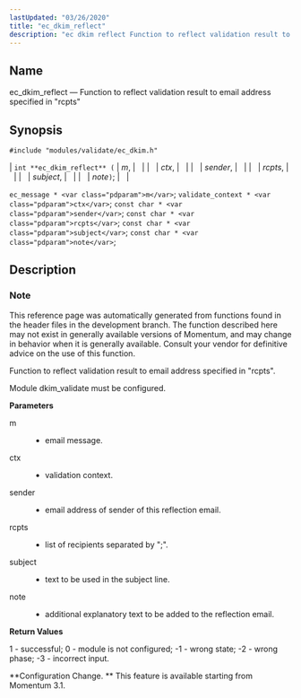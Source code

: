 ```yaml
---
lastUpdated: "03/26/2020"
title: "ec_dkim_reflect"
description: "ec dkim reflect Function to reflect validation result to email address specified in rcpts int ec dkim reflect m ctx sender rcpts subject note ec message m validate context ctx const char sender const char rcpts const char subject const char note This reference page was automatically generated from functions..."
---
```


<a name="apis.ec_dkim_reflect"></a> 
## Name

ec_dkim_reflect — Function to reflect validation result to email address specified in "rcpts"

## Synopsis

`#include "modules/validate/ec_dkim.h"`

| `int **ec_dkim_reflect** (` | <var class="pdparam">m</var>, |   |
|   | <var class="pdparam">ctx</var>, |   |
|   | <var class="pdparam">sender</var>, |   |
|   | <var class="pdparam">rcpts</var>, |   |
|   | <var class="pdparam">subject</var>, |   |
|   | <var class="pdparam">note</var>`)`; |   |

`ec_message * <var class="pdparam">m</var>`;
`validate_context * <var class="pdparam">ctx</var>`;
`const char * <var class="pdparam">sender</var>`;
`const char * <var class="pdparam">rcpts</var>`;
`const char * <var class="pdparam">subject</var>`;
`const char * <var class="pdparam">note</var>`;<a name="idp50269392"></a> 
## Description

### Note

This reference page was automatically generated from functions found in the header files in the development branch. The function described here may not exist in generally available versions of Momentum, and may change in behavior when it is generally available. Consult your vendor for definitive advice on the use of this function.

Function to reflect validation result to email address specified in "rcpts".

Module dkim_validate must be configured.

**<a name="idp50272784"></a> Parameters**

<dl class="variablelist">

<dt>m</dt>

<dd>

- email message.

</dd>

<dt>ctx</dt>

<dd>

- validation context.

</dd>

<dt>sender</dt>

<dd>

- email address of sender of this reflection email.

</dd>

<dt>rcpts</dt>

<dd>

- list of recipients separated by ";".

</dd>

<dt>subject</dt>

<dd>

- text to be used in the subject line.

</dd>

<dt>note</dt>

<dd>

- additional explanatory text to be added to the reflection email.

</dd>

</dl>

**<a name="idp50285088"></a> Return Values**

1 - successful; 0 - module is not configured; -1 - wrong state; -2 - wrong phase; -3 - incorrect input.

**Configuration Change. ** This feature is available starting from Momentum 3.1.